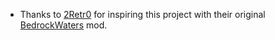+ Thanks to [2Retr0](https://www.curseforge.com/members/2retr0) for inspiring this project with their original [BedrockWaters](https://www.curseforge.com/minecraft/mc-mods/bedrockwaters) mod.  
